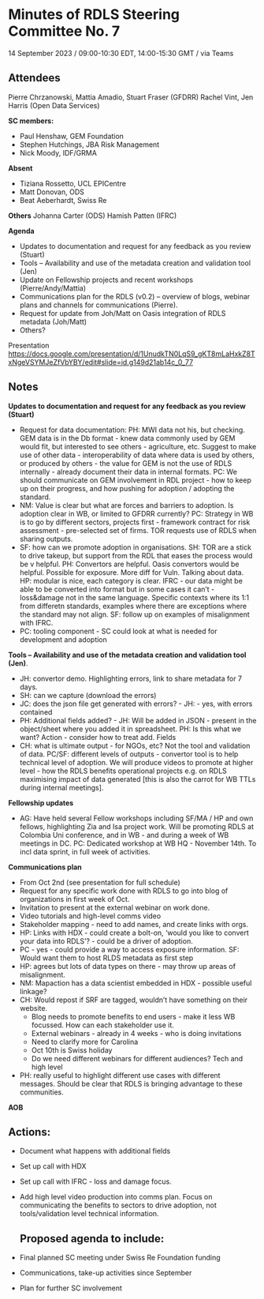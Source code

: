 # Minutes of RDLS Steering Committee No. 7

14 September 2023 / 09:00-10:30 EDT, 14:00-15:30 GMT / via Teams

## Attendees

Pierre Chrzanowski, Mattia Amadio, Stuart Fraser (GFDRR) 
Rachel Vint, Jen Harris (Open Data Services)

**SC members:** 
- Paul Henshaw, GEM Foundation
- Stephen Hutchings, JBA Risk Management
- Nick Moody, IDF/GRMA

**Absent**
- Tiziana Rossetto, UCL EPICentre
- Matt Donovan, ODS
- Beat Aeberhardt, Swiss Re

**Others**
Johanna Carter (ODS)
Hamish Patten (IFRC)

**Agenda**
- Updates to documentation and request for any feedback as you review (Stuart)
- Tools – Availability and use of the metadata creation and validation tool (Jen)
- Update on Fellowship projects and recent workshops (Pierre/Andy/Mattia)
- Communications plan for the RDLS (v0.2) – overview of blogs, webinar plans and channels for communications (Pierre).
- Request for update from Joh/Matt on Oasis integration of RDLS metadata (Joh/Matt)
- Others?
 
Presentation
https://docs.google.com/presentation/d/1UnudkTN0LqS9_gKT8mLaHxkZ8TxNgeVSYMJeZfVbYBY/edit#slide=id.g149d21ab14c_0_77
 
## Notes

**Updates to documentation and request for any feedback as you review (Stuart)**
- Request for data documentation: PH: MWI data not his, but checking. GEM data is in the Db format - knew data  commonly used by GEM would fit, but interested to see others - agriculture, etc. Suggest to make use of other data - interoperability of data where data is used by others, or produced by others - the value for GEM is not the use of RDLS internally - already document their data in internal formats. 
PC: We should communicate on GEM involvement in RDL project - how to keep up on their progress, and how pushing for adoption / adopting the standard. 
- NM: Value is clear but what are forces and barriers to adoption. Is adoption clear in WB, or limited to GFDRR currently? PC: Strategy in WB is to go by different sectors, projects first - framework contract for risk assessment - pre-selected set of firms. TOR requests use of RDLS when sharing outputs.
- SF: how can we promote adoption in organisations. SH: TOR are a stick to drive takeup, but support from the RDL that eases the process would be v helpful.  PH: Convertors are helpful. Oasis convertors would be helpful. Possible for exposure. More diff for Vuln. Talking about data. HP: modular is nice, each category is clear. IFRC - our data might be able to be converted into format but in some cases it can’t - loss&damage not in the same language. Specific contexts where its 1:1 from differetn standards, examples where there are exceptions where the standard may not align. SF: follow up on examples of misalignment with IFRC.
- PC: tooling component - SC could look at what is needed for development and adoption

**Tools – Availability and use of the metadata creation and validation tool (Jen)**.
- JH: convertor demo. Highlighting errors, link to share metadata for 7 days. 
- SH: can we capture (download the errors) 
- JC: does the json file get generated with errors? - JH: - yes, with errors contained
- PH: Additional fields added? - JH: Will be added in JSON - present in the object/sheet where you added it in spreadsheet. PH: Is this what we want? Action - consider how to treat add. Fields
- CH: what is ultimate output - for NGOs, etc? Not the tool and validation of data. PC/SF: different levels of outputs - convertor tool is to help technical level of adoption. We will produce videos to promote at higher level - how the RDLS benefits operational projects e.g. on RDLS maximising impact of data generated [this is also the carrot for WB TTLs during internal meetings].

**Fellowship updates**
- AG: Have held several Fellow workshops including SF/MA / HP and own fellows, highlighting Zia and Isa project work. Will be promoting RDLS at Colombia Uni conference, and in WB - and during a week of WB meetings in DC. PC: Dedicated workshop at WB HQ - November 14th. To incl data sprint, in full week of activities.

**Communications plan**
- From Oct 2nd (see presentation for full schedule)
- Request for any specific work done with RDLS to go into blog of organizations in first week of Oct.
- Invitation to present at the external webinar on work done. 
- Video tutorials and high-level comms video
- Stakeholder mapping - need to add names, and create links with orgs. 
- HP: Links with HDX - could create a bolt-on, ‘would you like to convert your data into RDLS’? - could be a driver of adoption.
- PC - yes - could provide a way to access exposure information. SF: Would want them to host RLDS metadata as first step
- HP: agrees but lots of data types on there - may throw up areas of misalignment.
- NM: Mapaction has a data scientist embedded in HDX - possible useful linkage?
- CH: Would repost if SRF are tagged, wouldn’t have something on their website.
  - Blog needs to promote benefits to end users - make it less WB focussed. How can each stakeholder use it.
  - External webinars - already in 4 weeks - who is doing invitations
  - Need to clarify more for Carolina
  - Oct 10th is Swiss holiday
  - Do we need different webinars for different audiences? Tech and high level 
- PH: really useful to highlight different use cases with different messages. Should be clear that RDLS is bringing advantage to these communities.


 **AOB**  

  ## Actions:  
- Document what happens with additional fields
- Set up call with HDX
- Set up call with IFRC - loss and damage focus.
- Add high level video production into comms plan. Focus on communicating the benefits to sectors to drive adoption, not tools/validation level technical information.

  ## Proposed agenda to include:  
- Final planned SC meeting under Swiss Re Foundation funding
- Communications, take-up activities since September
- Plan for further SC involvement 
    


